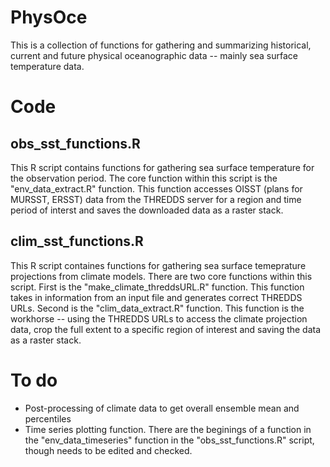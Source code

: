 # PhysOce
This is a collection of functions for gathering and summarizing historical, current and future physical oceanographic data -- mainly sea surface temperature data. 

# Code
## obs_sst_functions.R
This R script contains functions for gathering sea surface temperature for the observation period. The core function within this script is the "env_data_extract.R" function. This function accesses OISST (plans for MURSST, ERSST) data from the THREDDS server for a region and time period of interst and saves the downloaded data as a raster stack. 

## clim_sst_functions.R
This R script containes functions for gathering sea surface temeprature projections from climate models. There are two core functions within this script. First is the "make_climate_threddsURL.R" function. This function takes in information from an input file and generates correct THREDDS URLs. Second is the "clim_data_extract.R" function. This function is the workhorse -- using the THREDDS URLs to access the climate projection data, crop the full extent to a specific region of interest and saving the data as a raster stack. 

# To do
- Post-processing of climate data to get overall ensemble mean and percentiles
- Time series plotting function. There are the beginings of a function in the "env_data_timeseries" function in the "obs_sst_functions.R" script, though needs to be edited and checked. 



